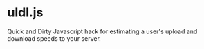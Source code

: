 uldl.js
=======

Quick and Dirty Javascript hack for estimating a user's upload and download speeds to your server.
